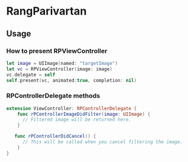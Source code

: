 # RangParivartan

## Usage
### How to present RPViewController

```Swift
let image = UIImage(named: "targetImage")
let vc = RPViewController(image: image)
vc.delegate = self
self.present(vc, animated:true, completion: nil)
```
### RPControllerDelegate methods

```Swift
extension ViewController: RPControllerDelegate {
    func rPControllerImageDidFilter(image: UIImage) {
      // Filtered image will be returned here.
    }

   func rPControllerDidCancel() {
      // This will be called when you cancel filtering the image.
    }
}
```
